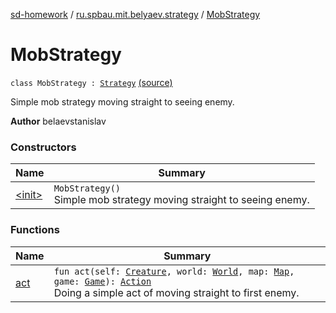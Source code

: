 [sd-homework](../../index.md) / [ru.spbau.mit.belyaev.strategy](../index.md) / [MobStrategy](.)

# MobStrategy

`class MobStrategy : `[`Strategy`](../-strategy/index.md) [(source)](https://github.com/StasBel/sd-homework/blob/Roguelike/src/main/kotlin/ru/spbau/mit/belyaev/strategy/MobStrategy.kt#L15)

Simple mob strategy moving straight to seeing enemy.

**Author**
belaevstanislav

### Constructors

| Name | Summary |
|---|---|
| [&lt;init&gt;](-init-.md) | `MobStrategy()`<br>Simple mob strategy moving straight to seeing enemy. |

### Functions

| Name | Summary |
|---|---|
| [act](act.md) | `fun act(self: `[`Creature`](../../ru.spbau.mit.belyaev.world/-creature/index.md)`, world: `[`World`](../../ru.spbau.mit.belyaev.world/-world/index.md)`, map: `[`Map`](../../ru.spbau.mit.belyaev.map/-map/index.md)`, game: `[`Game`](../../ru.spbau.mit.belyaev.game/-game/index.md)`): `[`Action`](../-action/index.md)<br>Doing a simple act of moving straight to first enemy. |
